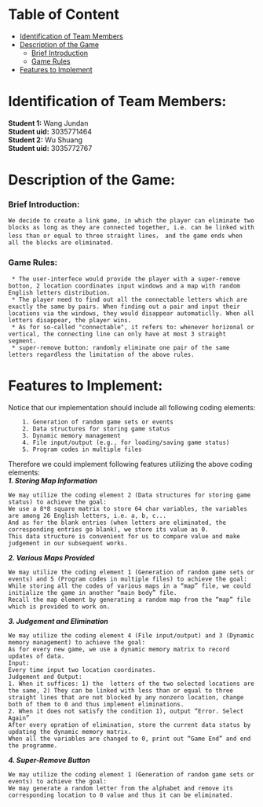 # Table of Content
* [Identification of Team Members](https://github.com/WangJundan/COMP2113-Group-Project-Modified-Link-Game/blob/main/README.MD#identification-of-team-members)
* [Description of the Game](https://github.com/WangJundan/COMP2113-Group-Project-Modified-Link-Game/blob/main/README.MD#description-of-the-game)
    * [Brief Introduction](https://github.com/WangJundan/COMP2113-Group-Project-Modified-Link-Game/blob/main/README.MD#brief-introduction)
    * [Game Rules](https://github.com/WangJundan/COMP2113-Group-Project-Modified-Link-Game/blob/main/README.MD#game-rules)
* [Features to Implement](https://github.com/WangJundan/COMP2113-Group-Project-Modified-Link-Game/blob/main/README.MD#features-to-implement)
# Identification of Team Members: 
   **Student 1:** Wang Jundan  
   **Student uid:** 3035771464  
   **Student 2:** Wu Shuang  
   **Student uid:** 3035772767
# Description of the Game:
  ### Brief Introduction:
    We decide to create a link game, in which the player can eliminate two blocks as long as they are connected together, i.e. can be linked with less than or equal to three straight lines， and the game ends when all the blocks are eliminated.

  
  
  ### Game Rules:
     * The user-interfece would provide the player with a super-remove botton, 2 location coordinates input windows and a map with random English letters distribution.  
     * The player need to find out all the connectable letters which are exactly the same by pairs. When finding out a pair and input their locations via the windows, they would disappear automaticlly. When all letters disappear, the player wins.  
     * As for so-called "connectable", it refers to: whenever horizonal or vertical, the connecting line can only have at most 3 straight segment.  
     * super-remove button: randomly eliminate one pair of the same letters regardless the limitation of the above rules.
     

# Features to Implement:
Notice that our implementation should include all following coding elements:
```
    1. Generation of random game sets or events
    2. Data structures for storing game status
    3. Dynamic memory management
    4. File input/output (e.g., for loading/saving game status)
    5. Program codes in multiple files
 ```
Therefore we could implement following features utilizing the above coding elements:  
***1. Storing Map Information***  
```
We may utilize the coding element 2 (Data structures for storing game status) to achieve the goal:  
We use a 8*8 square matrix to store 64 char variables, the variables are among 26 English letters, i.e. a, b, c...  
And as for the blank entries (when letters are eliminated, the corresponding entries go blank), we store its value as 0.
This data structure is convenient for us to compare value and make judgement in our subsequent works.
```
***2. Various Maps Provided***  
```
We may utilize the coding element 1 (Generation of random game sets or events) and 5 (Program codes in multiple files) to achieve the goal:  
While storing all the codes of various maps in a “map” file, we could initialize the game in another “main body” file.  
Recall the map element by generating a random map from the “map” file which is provided to work on.
```

***3. Judgement and Elimination***  
```
We may utilize the coding element 4 (File input/output) and 3 (Dynamic memory management) to achieve the goal:  
As for every new game, we use a dynamic memory matrix to record updates of data.
Input:  
Every time input two location coordinates.  
Judgement and Output:  
1. When it suffices: 1) the  letters of the two selected locations are the same, 2) They can be linked with less than or equal to three straight lines that are not blocked by any nonzero location, change both of them to 0 and thus implement eliminations.  
2. When it does not satisfy the condition 1), output “Error. Select Again”  
After every opration of elimination, store the current data status by updating the dynamic memory matrix.  
When all the variables are changed to 0, print out “Game End” and end the programme.
```

***4. Super-Remove Button***  
```
We may utilize the coding element 1 (Generation of random game sets or events) to achieve the goal:   
We may generate a random letter from the alphabet and remove its corresponding location to 0 value and thus it can be eliminated.
```
